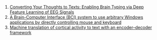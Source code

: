 1. [Converting Your Thoughts to Texts: Enabling Brain Typing via Deep Feature Learning of EEG Signals](https://arxiv.org/pdf/1709.08820.pdf)
2. [A Brain-Computer Interface (BCI) system to use arbitrary Windows applications by directly controlling mouse and keyboard](https://ieeexplore.ieee.org/document/7318554)
3. [Machine translation of cortical activity to text with an encoder–decoder framework](https://www.nature.com/articles/s41593-020-0608-8)
